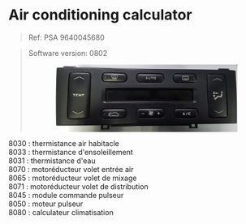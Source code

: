 <!DOCTYPE html>
<html lang="fr">
    <head>
        <meta charset="UTF-8">
        <meta http-equiv="X-UA-Compatible" content="IE=edge">
        <meta name="description" content="">
        <meta name="viewport" content="width=device-width, initial-scale=1">
    </head>

<h1 id="tw-target-text" class="tw-data-text tw-text-large XcVN5d tw-ta" dir="ltr" style="text-align: left;" data-placeholder="Traduction"><strong><span lang="en">Air conditioning calculator</span></strong></h1>
<blockquote><span lang="en">Ref: PSA 9640045680</span></blockquote>
<blockquote><span lang="en">Software version: 0802<br /></span>
<p><span lang="en"><img style="display: block; margin-left: auto; margin-right: auto;" src="https://raw.githubusercontent.com/roma6868/Peugeot_406_coupe_automatisation/master/Air_conditioner_calculator/photo_component_extern_air_conditioning/8080/element_8060%20(1).jpg" alt="" width="359" height="133" /></span></p>
</blockquote>
8030 : thermistance air habitacle <br>
8033 : thermistance d'ensoleillement <br>
8031 : thermistance d'eau <br>
8070 : motor&eacute;ducteur volet entr&eacute;e air <br>
8065 : motor&eacute;ducteur volet de mixage <br>
8071 : motor&eacute;ducteur volet de distribution <br>
8045 : module commande pulseur <br>
8050 : moteur pulseur <br>
8080 : calculateur climatisation <br>

</html>